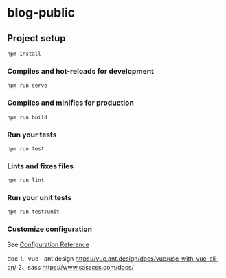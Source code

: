 # blog-public

## Project setup
```
npm install
```

### Compiles and hot-reloads for development
```
npm run serve
```

### Compiles and minifies for production
```
npm run build
```

### Run your tests
```
npm run test
```

### Lints and fixes files
```
npm run lint
```

### Run your unit tests
```
npm run test:unit
```

### Customize configuration
See [Configuration Reference](https://cli.vuejs.org/config/)

doc
1、vue--ant design
https://vue.ant.design/docs/vue/use-with-vue-cli-cn/
2、sass
https://www.sasscss.com/docs/

